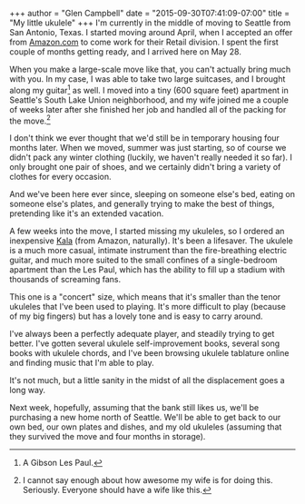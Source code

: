 +++
author = "Glen Campbell"
date = "2015-09-30T07:41:09-07:00"
title = "My little ukulele"
+++
I'm currently in the middle of moving to Seattle from San Antonio,
Texas.  I started moving around April, when I accepted an offer
from [Amazon.com](http://www.amazon.com) to come work for their
Retail division. I spent the first couple of months getting ready,
and I arrived here on May 28.

When you make a large-scale move like that, you can't actually bring
much with you. In my case, I was able to take two large suitcases,
and I brought along my guitar[^1] as well. I moved into a tiny (600
square feet) apartment in Seattle's South Lake Union neighborhood,
and my wife joined me a couple of weeks later after she finished
her job and handled all of the packing for the move.[^2]

I don't think we ever thought that we'd still be in temporary housing
four months later. When we moved, summer was just starting, so of
course we didn't pack any winter clothing (luckily, we haven't
really needed it so far). I only brought one pair of shoes, and we
certainly didn't bring a variety of clothes for every occasion.

And we've been here ever since, sleeping on someone else's bed,
eating on someone else's plates, and generally trying to make the
best of things, pretending like it's an extended vacation.

A few weeks into the move, I started missing my ukuleles, so I
ordered an inexpensive [Kala](http://www.kalaukulele.com) (from
Amazon, naturally). It's been a lifesaver. The ukulele is a much
more casual, intimate instrument than the fire-breathing electric
guitar, and much more suited to the small confines of a single-bedroom
apartment than the Les Paul, which has the ability to fill up a
stadium with thousands of screaming fans.

This one is a "concert" size, which means that it's smaller than
the tenor ukuleles that I've been used to playing. It's more difficult
to play (because of my big fingers) but has a lovely tone and is
easy to carry around.

I've always been a perfectly adequate player, and steadily trying
to get better. I've gotten several ukulele self-improvement books,
several song books with ukulele chords, and I've been browsing
ukulele tablature online and finding music that I'm able to play.

It's not much, but a little sanity in the midst of all the displacement
goes a long way.

Next week, hopefully, assuming that the bank still likes us, we'll
be purchasing a new home north of Seattle. We'll be able to get
back to our own bed, our own plates and dishes, and my old ukuleles
(assuming that they survived the move and four months in storage).



[^1]: A Gibson Les Paul. 
[^2]: I cannot say enough about how awesome my wife is for doing this. 
    Seriously. Everyone should have a wife like this.
